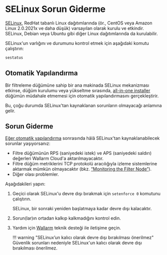 [link-selinux]:     https://www.redhat.com/en/topics/linux/what-is-selinux
[doc-monitoring]:   monitoring/intro.md

# SELinux Sorun Giderme

[SELinux][link-selinux], RedHat tabanlı Linux dağıtımlarında (ör., CentOS veya Amazon Linux 2.0.2021x ve daha düşük) varsayılan olarak kurulu ve etkindir. SELinux, Debian veya Ubuntu gibi diğer Linux dağıtımlarında da kurulabilir.

SELinux'un varlığını ve durumunu kontrol etmek için aşağıdaki komutu çalıştırın:

``` bash
sestatus
```

## Otomatik Yapılandırma

Bir filtreleme düğümüne sahip bir ana makinada SELinux mekanizması etkinse, düğüm kurulumu veya yükseltme sırasında, [all-in-one installer](../installation/inline/compute-instances/linux/all-in-one.md) düğümün müdahale etmemesi için otomatik yapılandırmasını gerçekleştirir.

Bu, çoğu durumda SELinux'tan kaynaklanan sorunların olmayacağı anlamına gelir.

## Sorun Giderme

[Eğer otomatik yapılandırma](#automatic-configuration) sonrasında hâlâ SELinux'tan kaynaklanabilecek sorunlar yaşıyorsanız:

* Filtre düğümünün RPS (saniyedeki istek) ve APS (saniyedeki saldırı) değerleri Wallarm Cloud'a aktarılmayacaktır.
* Filtre düğüm metriklerini TCP protokolü aracılığıyla izleme sistemlerine aktarmak mümkün olmayacaktır (bkz. [“Monitoring the Filter Node”][doc-monitoring]).
* Diğer olası problemler.

Aşağıdakileri yapın:

1. Geçici olarak SELinux'u devre dışı bırakmak için `setenforce 0` komutunu çalıştırın.

    SELinux, bir sonraki yeniden başlatmaya kadar devre dışı kalacaktır.

1. Sorun(lar)ın ortadan kalkıp kalkmadığını kontrol edin.
1. Yardım için [Wallarm](mailto:support@wallarm.com) teknik desteği ile iletişime geçin.

    !!! warning "SELinux’un kalıcı olarak devre dışı bırakılması önerilmez"
        Güvenlik sorunları nedeniyle SELinux'un kalıcı olarak devre dışı bırakılması önerilmez.